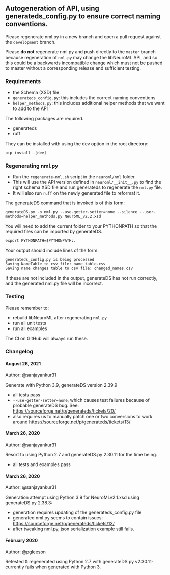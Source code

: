 ## Autogeneration of API, using generateds_config.py to ensure correct naming conventions.

Please regenerate nml.py in a new branch and open a pull request against the `development` branch.

Please **do not** regenerate nml.py and push directly to the `master` branch because regeneration of `nml.py` may change the libNeuroML API, and so this could be a backwards incompatible change which must not be pushed to master without a corresponding release and sufficient testing.

### Requirements

- the Schema (XSD) file
- `generateds_config.py`: this includes the correct naming conventions
- `helper_methods.py`: this includes additional helper methods that we want to add to the API

The following packages are required.

- generateds
- ruff

They can be installed with using the dev option in the root directory:

```
pip install .[dev]
```

### Regenerating nml.py

- Run the `regenerate-nml.sh` script in the `neuroml/nml` folder.
- This will use the API version defined in `neuroml/__init__.py` to find the right schema XSD file and run generateds to regenerate the `nml.py` file.
- It will also run `ruff` on the newly generated file to reformat it.

The generateDS command that is invoked is of this form:

    generateDS.py -o nml.py --use-getter-setter=none --silence --user-methods=helper_methods.py NeuroML_v2.2.xsd

You will need to add the current folder to your PYTHONPATH so that the required files can be imported by generateDS.

    export PYTHONPATH=$PYTHONPATH:.


Your output should include lines of the form:

    generateds_config.py is being processed
    Saving NameTable to csv file: name_table.csv
    Saving name changes table to csv file: changed_names.csv


If these are not included in the output, generateDS has not run correctly, and the generated nml.py file will be incorrect.

### Testing

Please remember to:

- rebuild libNeuroML after regenerating `nml.py`
- run all unit tests
- run all examples

The CI on GitHub will always run these.

### Changelog

#### August 26, 2021

Author: @sanjayankur31

Generate with Python 3.9, generateDS version 2.39.9

- all tests pass
- `--use-getter-setter=none`, which causes test failures because of probable generateDS bug. See: https://sourceforge.net/p/generateds/tickets/20/
- also requires us to manually patch one or two conversions to work around https://sourceforge.net/p/generateds/tickets/13/

#### March 26, 2020

Author: @sanjayankur31

Resort to using Python 2.7 and generateDS.py 2.30.11 for the time being.

- all tests and examples pass

#### March 26, 2020

Author: @sanjayankur31

Generation attempt using Python 3.9 for NeuroMLv2.1.xsd using generateDS.py 2.38.3:

- generation requires updating of the generateds_config.py file
- generated nml.py seems to contain issues: https://sourceforge.net/p/generateds/tickets/13/
- after tweaking nml.py, json serialization example still fails.


#### February 2020

Author: @pgleeson

Retested & regenerated using Python 2.7 with generateDS.py v2.30.11- currently fails when generated with Python 3.
